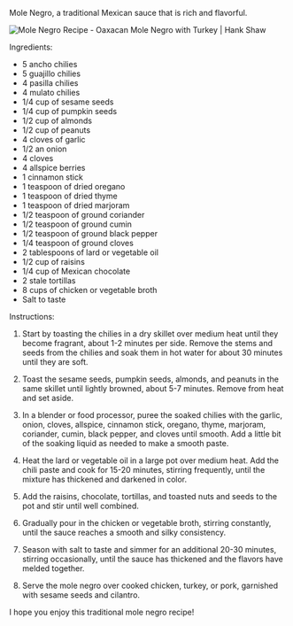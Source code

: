 Mole Negro, a traditional Mexican sauce that is rich and flavorful.

![Mole Negro Recipe - Oaxacan Mole Negro with Turkey | Hank Shaw](https://external-content.duckduckgo.com/iu/?u=https%3A%2F%2Ftse3.mm.bing.net%2Fth%3Fid%3DOIP.OU9o_1nyIWpJ9IpVQ3q3YwHaEu%26pid%3DApi&f=1&ipt=5a58aaf539b47624805221b391832d7b4d822639a75723a10c2ea16ea528d9d1&ipo=images)

Ingredients:

-   5 ancho chilies
-   5 guajillo chilies
-   4 pasilla chilies
-   4 mulato chilies
-   1/4 cup of sesame seeds
-   1/4 cup of pumpkin seeds
-   1/2 cup of almonds
-   1/2 cup of peanuts
-   4 cloves of garlic
-   1/2 an onion
-   4 cloves
-   4 allspice berries
-   1 cinnamon stick
-   1 teaspoon of dried oregano
-   1 teaspoon of dried thyme
-   1 teaspoon of dried marjoram
-   1/2 teaspoon of ground coriander
-   1/2 teaspoon of ground cumin
-   1/2 teaspoon of ground black pepper
-   1/4 teaspoon of ground cloves
-   2 tablespoons of lard or vegetable oil
-   1/2 cup of raisins
-   1/4 cup of Mexican chocolate
-   2 stale tortillas
-   8 cups of chicken or vegetable broth
-   Salt to taste

Instructions:

1.  Start by toasting the chilies in a dry skillet over medium heat until they become fragrant, about 1-2 minutes per side. Remove the stems and seeds from the chilies and soak them in hot water for about 30 minutes until they are soft.
    
2.  Toast the sesame seeds, pumpkin seeds, almonds, and peanuts in the same skillet until lightly browned, about 5-7 minutes. Remove from heat and set aside.
    
3.  In a blender or food processor, puree the soaked chilies with the garlic, onion, cloves, allspice, cinnamon stick, oregano, thyme, marjoram, coriander, cumin, black pepper, and cloves until smooth. Add a little bit of the soaking liquid as needed to make a smooth paste.
    
4.  Heat the lard or vegetable oil in a large pot over medium heat. Add the chili paste and cook for 15-20 minutes, stirring frequently, until the mixture has thickened and darkened in color.
    
5.  Add the raisins, chocolate, tortillas, and toasted nuts and seeds to the pot and stir until well combined.
    
6.  Gradually pour in the chicken or vegetable broth, stirring constantly, until the sauce reaches a smooth and silky consistency.
    
7.  Season with salt to taste and simmer for an additional 20-30 minutes, stirring occasionally, until the sauce has thickened and the flavors have melded together.
    
8.  Serve the mole negro over cooked chicken, turkey, or pork, garnished with sesame seeds and cilantro.
    

I hope you enjoy this traditional mole negro recipe!
